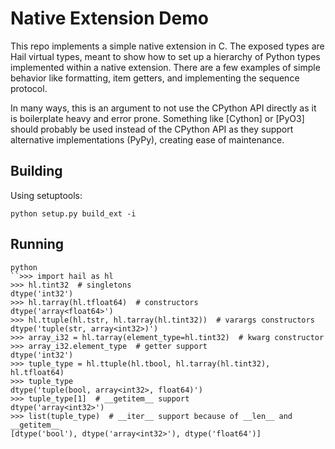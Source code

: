 # Native Extension Demo

This repo implements a simple native extension in C. The exposed types are
Hail virtual types, meant to show how to set up a hierarchy of Python types
implemented within a native extension. There are a few examples of simple
behavior like formatting, item getters, and implementing the sequence protocol.

In many ways, this is an argument to not use the CPython API directly as it is
boilerplate heavy and error prone. Something like [Cython] or [PyO3] should
probably be used instead of the CPython API as they support alternative
implementations (PyPy), creating ease of maintenance.

## Building
Using setuptools:
```
python setup.py build_ext -i
```

## Running
```
python
``>>> import hail as hl
>>> hl.tint32  # singletons
dtype('int32')
>>> hl.tarray(hl.tfloat64)  # constructors
dtype('array<float64>')
>>> hl.ttuple(hl.tstr, hl.tarray(hl.tint32))  # varargs constructors
dtype('tuple(str, array<int32>)')
>>> array_i32 = hl.tarray(element_type=hl.tint32)  # kwarg constructor
>>> array_i32.element_type  # getter support
dtype('int32')
>>> tuple_type = hl.ttuple(hl.tbool, hl.tarray(hl.tint32), hl.tfloat64)
>>> tuple_type
dtype('tuple(bool, array<int32>, float64)')
>>> tuple_type[1]  # __getitem__ support
dtype('array<int32>')
>>> list(tuple_type)  # __iter__ support because of __len__ and __getitem__
[dtype('bool'), dtype('array<int32>'), dtype('float64')]
```
